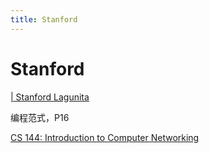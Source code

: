 ```yaml
---
title: Stanford
---
```


# Stanford

[| Stanford Lagunita](https://lagunita.stanford.edu/)

[](https://www.bilibili.com/video/av9789206/)

编程范式，P16

[CS 144: Introduction to Computer Networking](Stanford/CS%20144%20Introduction%20to%20Computer%20Networking.md)